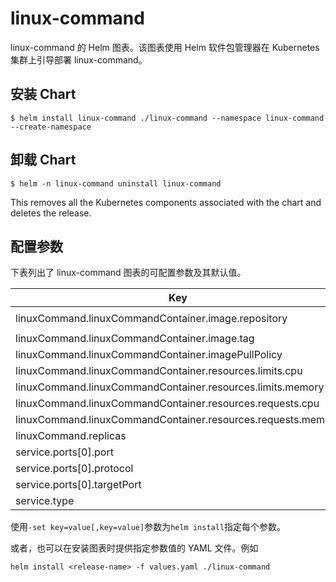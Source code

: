 # linux-command

linux-command 的 Helm 图表。该图表使用 Helm 软件包管理器在 Kubernetes 集群上引导部署 linux-command。

## 安装 Chart

```
$ helm install linux-command ./linux-command --namespace linux-command --create-namespace
```

## 卸载 Chart

```
$ helm -n linux-command uninstall linux-command
```

This removes all the Kubernetes components associated with the chart and deletes the release.

## 配置参数

下表列出了 linux-command 图表的可配置参数及其默认值。

| Key                                                          | Type   | Default                   | Description |
| ------------------------------------------------------------ | ------ | ------------------------- | ----------- |
| linuxCommand.linuxCommandContainer.image.repository          | string | `"wcjiang/linux-command"` |             |
| linuxCommand.linuxCommandContainer.image.tag                 | string | `"latest"`                |             |
| linuxCommand.linuxCommandContainer.imagePullPolicy           | string | `"IfNotPresent"`          |             |
| linuxCommand.linuxCommandContainer.resources.limits.cpu      | string | `"100m"`                  |             |
| linuxCommand.linuxCommandContainer.resources.limits.memory   | string | `"50Mi"`                  |             |
| linuxCommand.linuxCommandContainer.resources.requests.cpu    | string | `"100m"`                  |             |
| linuxCommand.linuxCommandContainer.resources.requests.memory | string | `"50Mi"`                  |             |
| linuxCommand.replicas                                        | int    | `1`                       |             |
| service.ports[0].port                                        | int    | `9665`                    |             |
| service.ports[0].protocol                                    | string | `"TCP"`                   |             |
| service.ports[0].targetPort                                  | int    | `3000`                    |             |
| service.type                                                 | string | `"NodePort"`              |             |

使用`-set key=value[,key=value]`参数为`helm install`指定每个参数。

或者，也可以在安装图表时提供指定参数值的 YAML 文件。例如

```
helm install <release-name> -f values.yaml ./linux-command
```
